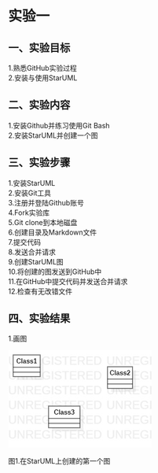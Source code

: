 # 实验一

## 一、实验目标

1.熟悉GitHub实验过程  
2.安装与使用StarUML  

## 二、实验内容

1.安装Github并练习使用Git Bash  
2.安装StarUML并创建一个图  

## 三、实验步骤

1.安装StarUML  
2.安装Git工具  
3.注册并登陆Github账号  
4.Fork实验库  
5.Git clone到本地磁盘  
6.创建目录及Markdown文件  
7.提交代码  
8.发送合并请求  
9.创建StarUML图  
10.将创建的图发送到GitHub中  
11.在GitHub中提交代码并发送合并请求  
12.检查有无改错文件

## 四、实验结果

1.画图

![第一个UML图](./model1.jpg)

图1.在StarUML上创建的第一个图
